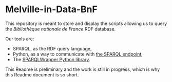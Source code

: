 # Melville-in-Data-BnF

This repository is meant to store and display the scripts allowing us to query the *Bibliothèque nationale de France* RDF database.

Our tools are:
* SPARQL, as the RDF query language,
* Python, as a way to communicate with [the SPARQL endpoint](https://data.bnf.fr/sparql/),
* The [SPARQLWrapper Python library](https://sparqlwrapper.readthedocs.io/en/latest/#).

This Readme is preliminary and the work is still in progress, which is why this Readme document is so short.
